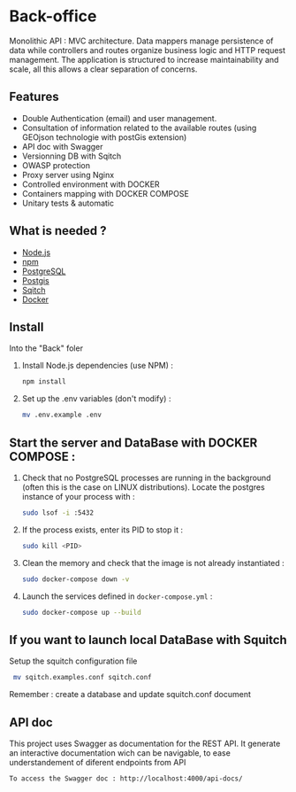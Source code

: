 # Back-office
 
Monolithic API : MVC architecture.
Data mappers manage persistence of data while controllers and routes organize business logic and HTTP request management. 
The application is structured to increase maintainability and scale, all this allows a clear separation of concerns.

## Features

- Double Authentication (email) and user management.
- Consultation of information related to the available routes (using GEOjson technologie with postGis extension)
- API doc with Swagger
- Versionning DB with Sqitch
- OWASP protection
- Proxy server using Nginx
- Controlled environment with DOCKER
- Containers mapping with DOCKER COMPOSE
- Unitary tests & automatic

## What is needed ?

- [Node.js](https://nodejs.org/)
- [npm](https://www.npmjs.com/)
- [PostgreSQL](https://www.postgresql.org/)
- [Postgis](https://postgis.net/)
- [Sqitch](https://sqitch.org/)
- [Docker](https://www.docker.com/)

## Install
Into the "Back" foler

1. Install Node.js dependencies (use NPM) :

   ```bash
   npm install
   ```

2. Set up the .env variables (don't modify) : 

   ```bash
   mv .env.example .env
   ```

## Start the server and DataBase with DOCKER COMPOSE : 

1. Check that no PostgreSQL processes are running in the background (often this is the case on LINUX distributions). Locate the postgres instance of your process with :
   ```bash
   sudo lsof -i :5432
   ```

2. If the process exists, enter its PID to stop it :
   ```bash
   sudo kill <PID>
   ```

3. Clean the memory and check that the image is not already instantiated :
   ```bash
   sudo docker-compose down -v
   ```

4. Launch the services defined in `docker-compose.yml` :
   ```bash
   sudo docker-compose up --build
   ```

       
## If you want to launch local DataBase with Squitch 

Setup the squitch configuration file 
   ```bash
    mv sqitch.examples.conf sqitch.conf
   ```

Remember : create a database and update squitch.conf document

## API doc
This project uses Swagger as documentation for the REST API. It generate an interactive documentation wich can be navigable, to ease understandement of diferent endpoints from API

    To access the Swagger doc : http://localhost:4000/api-docs/




